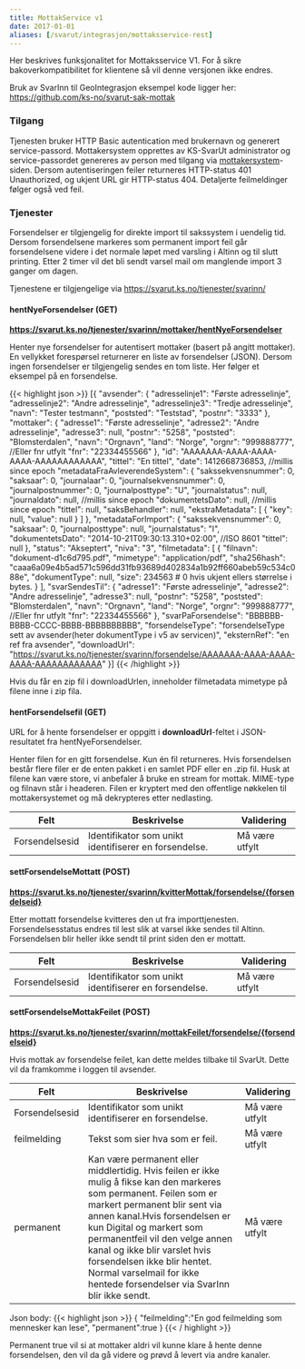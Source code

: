 ```yaml
---
title: MottakService v1
date: 2017-01-01
aliases: [/svarut/integrasjon/mottaksservice-rest]
---
```


Her beskrives funksjonalitet for Mottaksservice V1\. For å sikre bakoverkompatibilitet for klientene så vil denne versjonen ikke endres.

Bruk av SvarInn til GeoIntegrasjon eksempel kode ligger her: https://github.com/ks-no/svarut-sak-mottak

### Tilgang

Tjenesten bruker HTTP Basic autentication med brukernavn og generert service-passord. Mottakersystem opprettes av KS-SvarUt administrator og service-passordet genereres av person med tilgang via [mottakersystem](https://svarut.ks.no/mottaker/)-siden. Dersom autentiseringen feiler returneres HTTP-status 401 Unauthorized, og ukjent URL gir HTTP-status 404\. Detaljerte feilmeldinger følger også ved feil.

### Tjenester

Forsendelser er tilgjengelig for direkte import til sakssystem i uendelig tid. Dersom forsendelsene markeres som permanent import feil går forsendelsene videre i det normale løpet med varsling i Altinn og til slutt printing.
Etter 2 timer vil det bli sendt varsel mail om manglende import 3 ganger om dagen.

Tjenestene er tilgjengelige via https://svarut.ks.no/tjenester/svarinn/

#### hentNyeForsendelser (GET)

**https://svarut.ks.no/tjenester/svarinn/mottaker/hentNyeForsendelser**

Henter nye forsendelser for autentisert mottaker (basert på angitt mottaker). En vellykket forespørsel returnerer en liste av forsendelser (JSON). Dersom ingen forsendelser er tilgjengelig sendes en tom liste. Her følger et eksempel på en forsendelse.

{{< highlight json >}}
[{
  "avsender": {
    "adresselinje1": "Første adresselinje",
    "adresselinje2": "Andre adresselinje",
    "adresselinje3": "Tredje adresselinje",
    "navn": "Tester testmann",
    "poststed": "Teststad",
    "postnr": "3333"
  },
  "mottaker": {
    "adresse1": "Første adresselinje",
    "adresse2": "Andre adresselinje",
    "adresse3": null,
    "postnr": "5258",
    "poststed": "Blomsterdalen",
    "navn": "Orgnavn",
    "land": "Norge",
    "orgnr": "999888777", //Eller fnr utfylt
    "fnr": "22334455566"
  },
  "id": "AAAAAAA-AAAA-AAAA-AAAA-AAAAAAAAAAAA",
  "tittel": "En tittel",
  "date": 1412668736853, //millis since epoch
  "metadataFraAvleverendeSystem": {
    "sakssekvensnummer": 0,
    "saksaar": 0,
    "journalaar": 0,
    "journalsekvensnummer": 0,
    "journalpostnummer": 0,
    "journalposttype": "U",
    "journalstatus": null,
    "journaldato": null, //millis since epoch
    "dokumentetsDato": null, //millis since epoch
    "tittel": null,
    "saksBehandler": null,
    "ekstraMetadata": [
      {
        "key": null,
        "value": null
      }
    ]
  },
  "metadataForImport": {
    "sakssekvensnummer": 0,
    "saksaar": 0,
    "journalposttype": null,
    "journalstatus": "I",
    "dokumentetsDato": "2014-10-21T09:30:13.310+02:00", //ISO 8601
    "tittel": null
  },
  "status": "Akseptert",
  "niva": "3",
  "filmetadata": [
    {
      "filnavn": "dokument-d1c6d795.pdf",
      "mimetype": "application/pdf",
      "sha256hash": "caaa6a09e4b5ad571c596dd31fb93689d402834a1b92ff660abeb59c534c088e",
      "dokumentType": null,
      "size": 234563 # 0 hvis ukjent ellers størrelse i bytes.
    }
  ],
  "svarSendesTil": {
    "adresse1": "Første adresselinje",
    "adresse2": "Andre adresselinje",
    "adresse3": null,
    "postnr": "5258",
    "poststed": "Blomsterdalen",
    "navn": "Orgnavn",
    "land": "Norge",
    "orgnr": "999888777", //Eller fnr utfylt
    "fnr": "22334455566"
  },
  "svarPaForsendelse": "BBBBBB-BBBB-CCCC-BBBB-BBBBBBBBBB",
  "forsendelseType": "forsendelseType sett av avsender(heter dokumentType i v5 av servicen)",
  "eksternRef": "en ref fra avsender",
  "downloadUrl": "https://svarut.ks.no/tjenester/svarinn/forsendelse/AAAAAAA-AAAA-AAAA-AAAA-AAAAAAAAAAAA"
}]
{{< /highlight >}}

Hvis du får en zip fil i downloadUrlen, inneholder filmetadata mimetype på filene inne i zip fila.


#### hentForsendelsefil (GET)

URL for å hente forsendelser er oppgitt i **downloadUrl**-feltet i JSON-resultatet fra hentNyeForsendelser.

Henter filen for en gitt forsendelse. Kun én fil returneres. Hvis forsendelsen består flere filer er de enten pakket i en samlet PDF eller en .zip fil. Husk at filene kan være store, vi anbefaler å bruke en stream for mottak. MIME-type og filnavn står i headeren. Filen er kryptert med den offentlige nøkkelen til mottakersystemet og må dekrypteres etter nedlasting.

<table class="table table-condensed">

<thead>

<tr>

<th>Felt</th>

<th colspan="2">Beskrivelse</th>

<th>Validering</th>

</tr>

</thead>

<tbody>

<tr>

<td class="bold" rowspan="9">Forsendelsesid</td>

<td colspan="2">Identifikator som unikt identifiserer en forsendelse.</td>

<td>Må være utfylt</td>

</tr>

</tbody>

</table>

#### settForsendelseMottatt (POST)

**https://svarut.ks.no/tjenester/svarinn/kvitterMottak/forsendelse/{forsendelseid}**

Etter mottatt forsendelse kvitteres den ut fra importtjenesten. Forsendelsesstatus endres til lest slik at varsel ikke sendes til Altinn. Forsendelsen blir heller ikke sendt til print siden den er mottatt.

<table class="table table-condensed">

<thead>

<tr>

<th>Felt</th>

<th colspan="2">Beskrivelse</th>

<th>Validering</th>

</tr>

</thead>

<tbody>

<tr>

<td class="bold" rowspan="9">Forsendelsesid</td>

<td colspan="2">Identifikator som unikt identifiserer en forsendelse.</td>

<td>Må være utfylt</td>

</tr>

</tbody>

</table>

#### settForsendelseMottakFeilet (POST)

**https://svarut.ks.no/tjenester/svarinn/mottakFeilet/forsendelse/{forsendelseid}**

Hvis mottak av forsendelse feilet, kan dette meldes tilbake til SvarUt. Dette vil da framkomme i loggen til avsender.


<table>

<thead>

<tr>

<th>Felt</th>

<th colspan="2">Beskrivelse</th>

<th>Validering</th>

</tr>

</thead>

<tbody>

<tr>
  <td class="bold">Forsendelsesid</td>
  <td colspan="2">Identifikator som unikt identifiserer en forsendelse.</td>
  <td>Må være utfylt</td>
</tr>
<tr>
  <td class="bold">feilmelding</td>
  <td colspan="2">Tekst som sier hva som er feil.</td>
  <td>Må være utfylt</td>
</tr>
<tr>
  <td class="bold">permanent</td>
  <td colspan="2">Kan være permanent eller middlertidig. 
Hvis feilen er ikke mulig å fikse kan den markeres som permanent. Feilen som er markert permanent blir sent via annen kanal.Hvis forsendelsen er kun Digital og markert som permanentfeil vil den velge annen kanal og ikke blir varslet hvis forsendelsen ikke blir hentet. Normal varselmail for ikke hentede forsendelser via SvarInn blir ikke sendt.</td>
  <td>Må være utfylt</td>
</tr>
</tbody>

</table>

Json body:
{{< highlight json >}}
{
 "feilmelding":"En god feilmelding som mennesker kan lese",
 "permanent":true
}
{{< / highlight >}}

Permanent true vil si at mottaker aldri vil kunne klare å hente denne forsendelsen, den vil da gå videre og prøvd å levert via andre kanaler.
